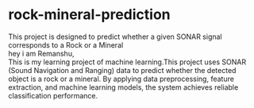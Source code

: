 # rock-mineral-prediction
This project is designed to predict whether a given SONAR signal corresponds to a Rock or a Mineral
<br>
hey i am Remanshu,
<br>
This is my learning project of machine learning.This project uses SONAR (Sound Navigation and Ranging) data to predict whether the detected object is a rock or a mineral.
By applying data preprocessing, feature extraction, and machine learning models, the system achieves reliable classification performance.

